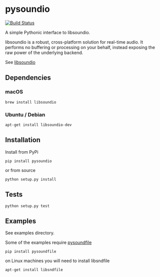 # pysoundio

[![Build Status](https://travis-ci.org/joextodd/pysoundio.svg?branch=master)](https://travis-ci.org/joextodd/pysoundio)

A simple Pythonic interface to libsoundio.

libsoundio is a robust, cross-platform solution for real-time audio. It performs
no buffering or processing on your behalf, instead exposing the raw power of the
underlying backend.

See [libsoundio](libsound.io)


## Dependencies

### macOS

    brew install libsoundio

### Ubuntu / Debian

    apt-get install libsoundio-dev


## Installation

Install from PyPi

    pip install pysoundio

or from source

    python setup.py install


## Tests

    python setup.py test


## Examples

See examples directory.

Some of the examples require [pysoundfile](https://pysoundfile.readthedocs.io/en/0.9.0/)


    pip install pysoundfile

on Linux machines you will need to install libsndfile

    apt-get install libsndfile

